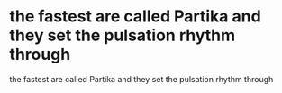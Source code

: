 # the fastest are called Partika and they set the pulsation rhythm through

the fastest are called Partika and they set the pulsation rhythm through